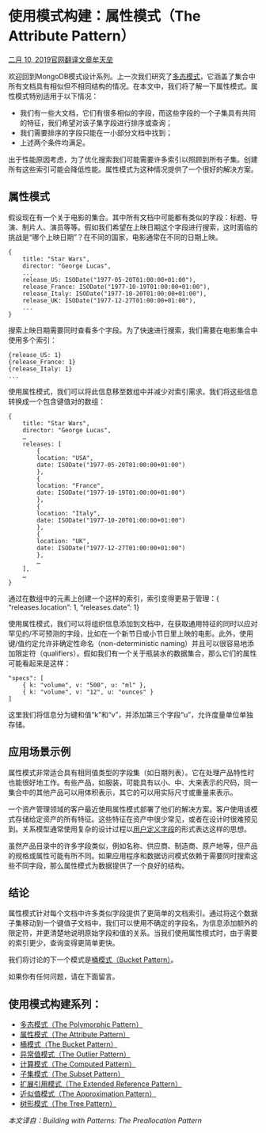 # 使用模式构建：属性模式（The Attribute Pattern）

[二月 10, 2019](http://mongoing.com/archives/22881)[官网翻译文章](http://mongoing.com/translation_blogs)[牟天垒](http://mongoing.com/archives/author/sh5dragon5)

欢迎回到MongoDB模式设计系列。上一次我们研究了[多态模式](http://mongoing.com/archives/20007)，它涵盖了集合中所有文档具有相似但不相同结构的情况。在本文中，我们将了解一下属性模式。属性模式特别适用于以下情况：

- 我们有一些大文档，它们有很多相似的字段，而这些字段的一个子集具有共同的特征，我们希望对该子集字段进行排序或查询；
- 我们需要排序的字段只能在一小部分文档中找到；
- 上述两个条件均满足。

出于性能原因考虑，为了优化搜索我们可能需要许多索引以照顾到所有子集。创建所有这些索引可能会降低性能。属性模式为这种情况提供了一个很好的解决方案。

## 属性模式

假设现在有一个关于电影的集合。其中所有文档中可能都有类似的字段：标题、导演、制片人、演员等等。假如我们希望在上映日期这个字段进行搜索，这时面临的挑战是“哪个上映日期”？在不同的国家，电影通常在不同的日期上映。

```
{
    title: "Star Wars",
    director: "George Lucas",
    ...
    release_US: ISODate("1977-05-20T01:00:00+01:00"),
    release_France: ISODate("1977-10-19T01:00:00+01:00"),
    release_Italy: ISODate("1977-10-20T01:00:00+01:00"),
    release_UK: ISODate("1977-12-27T01:00:00+01:00"),
    ...
}
```

搜索上映日期需要同时查看多个字段。为了快速进行搜索，我们需要在电影集合中使用多个索引：

```
{release_US: 1}
{release_France: 1}
{release_Italy: 1}
...
```

使用属性模式，我们可以将此信息移至数组中并减少对索引需求。我们将这些信息转换成一个包含键值对的数组：

```
{
    title: "Star Wars",
    director: "George Lucas",
    …
    releases: [
        {
        location: "USA",
        date: ISODate("1977-05-20T01:00:00+01:00")
        },
        {
        location: "France",
        date: ISODate("1977-10-19T01:00:00+01:00")
        },
        {
        location: "Italy",
        date: ISODate("1977-10-20T01:00:00+01:00")
        },
        {
        location: "UK",
        date: ISODate("1977-12-27T01:00:00+01:00")
        },
        … 
    ],
    … 
}
```

通过在数组中的元素上创建一个这样的索引，索引变得更易于管理：{ “releases.location”: 1, “releases.date”: 1}

使用属性模式，我们可以将组织信息添加到文档中，在获取通用特征的同时以应对罕见的/不可预测的字段，比如在一个新节日或小节日里上映的电影。此外，使用键/值约定允许非确定性命名（non-deterministic naming）并且可以很容易地添加限定符（qualifiers）。假如我们有一个关于瓶装水的数据集合，那么它们的属性可能看起来是这样：

```
"specs": [
    { k: "volume", v: "500", u: "ml" },
    { k: "volume", v: "12", u: "ounces" }
]
```

这里我们将信息分为键和值“k”和“v”，并添加第三个字段“u”，允许度量单位单独存储。

## 应用场景示例

属性模式非常适合具有相同值类型的字段集（如日期列表）。它在处理产品特性时也能很好地工作。有些产品，如服装，可能具有以小、中、大来表示的尺码，同一集合中的其他产品可以用体积表示，其它的可以用实际尺寸或重量来表示。

一个资产管理领域的客户最近使用属性模式部署了他们的解决方案。客户使用该模式存储给定资产的所有特征。这些特征在资产中很少常见，或者在设计时很难预见到。关系模型通常使用复杂的设计过程以[用户定义字段](https://martinfowler.com/bliki/UserDefinedField.html)的形式表达这样的思想。

虽然产品目录中的许多字段类似，例如名称、供应商、制造商、原产地等，但产品的规格或属性可能有所不同。如果应用程序和数据访问模式依赖于需要同时搜索这些不同字段，那么属性模式为数据提供了一个良好的结构。

## 结论

属性模式针对每个文档中许多类似字段提供了更简单的文档索引。通过将这个数据子集移动到一个键值子文档中，我们可以使用不确定的字段名，为信息添加额外的限定符，并更清楚地说明原始字段和值的关系。当我们使用属性模式时，由于需要的索引更少，查询变得更简单更快。

我们将讨论的下一个模式是[桶模式（Bucket Pattern）](http://mongoing.com/archives/24190)。

如果你有任何问题，请在下面留言。

## 使用模式构建系列：

- [多态模式（The Polymorphic Pattern）](http://mongoing.com/archives/20007)
- [属性模式（The Attribute Pattern）](http://mongoing.com/archives/22881)
- [桶模式（The Bucket Pattern）](http://mongoing.com/archives/24190)
- [异常值模式（The Outlier Pattern）](http://mongoing.com/archives/24757)
- [计算模式（The Computed Pattern）](http://mongoing.com/archives/24825)
- [子集模式（The Subset Pattern）](http://mongoing.com/archives/25244)
- [扩展引用模式（The Extended Reference Pattern）](http://mongoing.com/archives/25410)
- [近似值模式（The Approximation Pattern）](http://mongoing.com/archives/25484)
- [树形模式（The Tree Pattern）](http://mongoing.com/archives/25491)

*本文译自：Building with Patterns: The Preallocation Pattern*